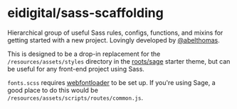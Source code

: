 # eidigital/sass-scaffolding

Hierarchical group of useful Sass rules, configs, functions, and mixins for getting started with a new project. Lovingly developed by [@abelthomas](https://github.com/abelthomas).

This is designed to be a drop-in replacement for the `/resources/assets/styles` directory in the [roots/sage](https://github.com/roots/sage) starter theme, but can be useful for any front-end project using Sass.

`fonts.scss` requires [webfontloader](https://github.com/typekit/webfontloader) to be set up. If you're using Sage, a good place to do this would be `/resources/assets/scripts/routes/common.js`.